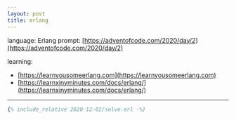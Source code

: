```yaml
---
layout: post
title: erlang
---
```


language: Erlang
prompt: [https://adventofcode.com/2020/day/2](https://adventofcode.com/2020/day/2)

learning:
- [https://learnyousomeerlang.com](https://learnyousomeerlang.com)
- [https://learnxinyminutes.com/docs/erlang/](https://learnxinyminutes.com/docs/erlang/)

---

```erlang
{% include_relative 2020-12-02/solve.erl -%}
```

